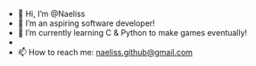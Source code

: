 - 👋 Hi, I’m @Naeliss
- 👀 I’m an aspiring software developer!
- 🌱 I’m currently learning C & Python to make games eventually!
- 
- 📫 How to reach me: naeliss.github@gmail.com
